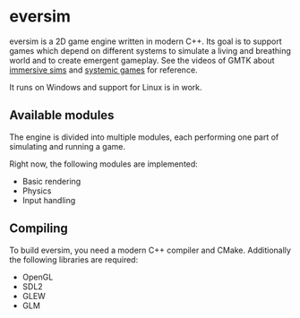 # eversim

eversim is a 2D game engine written in modern C++. Its goal is to support
games which depend on different systems to simulate a living and breathing world
and to create emergent gameplay. See the videos of GMTK about [immersive
sims](https://www.youtube.com/watch?v=kbyTOAlhRHk) and
[systemic games](https://www.youtube.com/watch?v=SnpAAX9CkIc) for reference.

It runs on Windows and support for Linux is in work.

## Available modules

The engine is divided into multiple modules, each performing one part of
simulating and running a game.

Right now, the following modules are implemented:

- Basic rendering
- Physics
- Input handling

## Compiling

To build eversim, you need a modern C++ compiler and CMake.
Additionally the following libraries are required:

- OpenGL
- SDL2
- GLEW
- GLM
